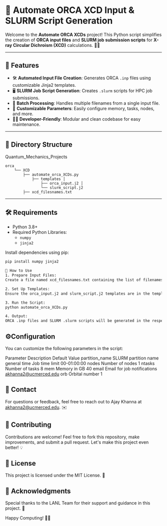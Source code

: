 # 🚀 Automate ORCA XCD Input & SLURM Script Generation

Welcome to the **Automate ORCA XCDs** project! This Python script simplifies the creation of **ORCA input files** and **SLURM job submission scripts** for **X-ray Circular Dichroism (XCD)** calculations. 🧪✨

---

## 📜 Features

- 🛠️ **Automated Input File Creation**: Generates ORCA `.inp` files using customizable Jinja2 templates.
- 🖥️ **SLURM Job Script Generation**: Creates `.slurm` scripts for HPC job submissions.
- 📂 **Batch Processing**: Handles multiple filenames from a single input file.
- 🔧 **Customizable Parameters**: Easily configure memory, tasks, nodes, and more.
- 🧑‍💻 **Developer-Friendly**: Modular and clean codebase for easy maintenance.

---

## 📂 Directory Structure
Quantum_Mechanics_Projects

    orca
        └── XCD
            ├── automate_orca_XCDs.py
                ├── templates │
                    ├── orca_input.j2 │
                    └── slurm_script.j2
            ├── xcd_filesnames.txt

---

## 🛠️ Requirements

- Python 3.8+
- Required Python Libraries:
  - `numpy`
  - `jinja2`

Install dependencies using pip:

```bash
pip install numpy jinja2

🚀 How to Use
1. Prepare Input Files:
Create a file named xcd_filesnames.txt containing the list of filenames (one per line).

2. Set Up Templates:
Ensure the orca_input.j2 and slurm_script.j2 templates are in the templates/ directory.

3. Run the Script:
python automate_orca_XCDs.py

4. Output:
ORCA .inp files and SLURM .slurm scripts will be generated in the respective directories.
```

## ⚙️Configuration
You can customize the following parameters in the script:


Parameter	Description	Default Value
partition_name	SLURM partition name	general
time	Job time limit	00-01:00:00
nodes	Number of nodes	1
ntasks	Number of tasks	8
mem	Memory in GB	40
email	Email for job notifications	akhanna2@ucmerced.edu
orb	Orbital number	1

## 📧 Contact
For questions or feedback, feel free to reach out to Ajay Khanna at akhanna2@ucmerced.edu. ✉️

## 🌟 Contributing
Contributions are welcome! Feel free to fork this repository, make improvements, and submit a pull request. Let's make this project even better! 💡

## 📜 License
This project is licensed under the MIT License. 📝

## 🎉 Acknowledgments
Special thanks to the LANL Team for their support and guidance in this project. 🙌

Happy Computing! 🧑‍💻